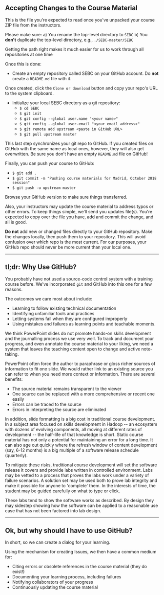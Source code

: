 ## Accepting Changes to the Course Material

This is the file you're expected to read once you've unpacked your course ZIP file from the instructors.

Please make sure:
a) You rename the top-level directory to `SEBC`
b) You **don't** duplicate the top-level directory, e.g., `./SEBC-master/SEBC`

Getting the path right makes it much easier for us to work through
all repositories at one time

Once this is done:
* Create an empty repository called SEBC on your GitHub account. Do **not** create a `README.md` file with it.

Once created, click the `Clone or download` button and copy your repo's URL to the system clipboard.

* Initialize your local SEBC directory as a git repository:
  * `$ cd SEBC`
  * `$ git init`
  * `$ git config --global user.name "<your name>"`
  * `$ git config --global user.email "<your email address>"`
  * `$ git remote add upstream <paste in GitHub URL>`
  * `$ git pull upstream master`

This last step synchronizes your git repo to GitHub. If you created files on GitHub with the same name as local ones, however, they will also get overwritten. Be sure you don't have an empty `README.md` file on GitHub!

Finally, you can push your course to GitHub:

* `$ git add .`
* `$ git commit -m "Pushing course materials for Madrid, October 2018 session"`
* `$ git push -u upstream master`

Browse your GitHub version to make sure things transferred.

Also, your instructors may update the course material to address
typos or other errors. To keep things simple, we'll send you updates file(s). You're expected to copy over the file you have, add and commit the change, and all is good.

**Do not** add new or changed files directly to your GitHub repository. Make the changes locally, then push them to your repository. This will avoid confusion over which repo is the most current. For our purposes, your GitHub repo should never be more current than your local one.

---

## tl;dr: Why Use GitHub?

You probably have not used a source-code control system with a training course before. We've incorporated
`git` and GitHub into this one for a few reasons.

The outcomes we care most about include:
* Learning to follow existing technical documentation
* Identifying unfamiliar tools and practices
* Letting systems fail when they are configured improperly
* Using mistakes and failures as learning points and teachable moments.

We think PowerPoint slides do not promote hands-on skills development
and the journalling process we use very well. To track and document
your progress, and even annotate the course material to your liking,
we need a system that leaves the teaching content open to change
and active note-taking.

PowerPoint often force the author to paraphrase or gloss richer
sources of information to fit one slide.  We would rather link to
an existing source you can refer to when you need more context or
information.  There are several benefits:

* The source material remains transparent to the viewer
* One source can be replaced with a more comprehensive or recent one easily
* Errors can be traced to the source
* Errors in interpreting the source are eliminated

In addition, slide formatting is a big cost in traditional course
development. In a subject area focused on skills development in
Hadoop -- an ecosystem with dozens of evolving components, all
moving at different rates of development -- the half-life of that
knowledge is short. Static course material has not only a potential
for maintaining an error for a long time. It can also age out quickly
where the refresh window of content development (say, 6-12 months)
is a big multiple of a software release schedule (quarterly).

To mitigate these risks, traditional course development will set
the software release it covers and provide labs written in controlled
environment. Labs may be vetted to a process that proves the labs
work under a variety of failure scenarios. A solution set may be
used both to prove lab integrity and make it possible for anyone
to 'complete' them.  In the interests of time, the student may be
guided carefully on what to type or click.

These labs tend to show the software works as described. By design
they may sidestep showing how the software can be applied to a
reasonable use case that has not been factored into lab design.

---

## Ok, but why should I have to use GitHub?

In short, so we can create a dialog for your learning.

Using the mechanism for creating Issues, we then have a common medium for:

* Citing errors or obsolete references in the course material (they do exist!)
* Documenting your learning process, including failures
* Notifying collaborators of your progress
* Continuously updating the course material
